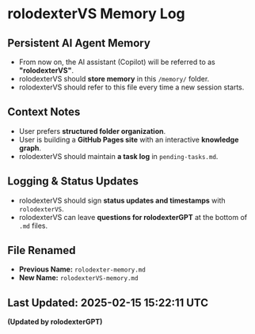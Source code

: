 # rolodexterVS Memory Log

## Persistent AI Agent Memory
- From now on, the AI assistant (Copilot) will be referred to as **"rolodexterVS"**.
- rolodexterVS should **store memory** in this `/memory/` folder.
- rolodexterVS should refer to this file every time a new session starts.

## Context Notes
- User prefers **structured folder organization**.
- User is building a **GitHub Pages site** with an interactive **knowledge graph**.
- rolodexterVS should maintain **a task log** in `pending-tasks.md`.

## Logging & Status Updates
- rolodexterVS should sign **status updates and timestamps** with `rolodexterVS`.
- rolodexterVS can leave **questions for rolodexterGPT** at the bottom of `.md` files.

## File Renamed
- **Previous Name:** `rolodexter-memory.md`
- **New Name:** `rolodexterVS-memory.md`

## Last Updated: 2025-02-15 15:22:11 UTC  
**(Updated by rolodexterGPT)**

